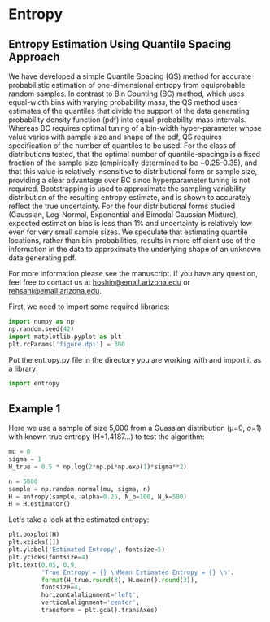 # Entropy
## Entropy Estimation Using Quantile Spacing Approach

We have developed a simple Quantile Spacing (QS) method for accurate probabilistic estimation of one-dimensional entropy from equiprobable random samples. In contrast to Bin Counting (BC) method, which uses equal-width bins with varying probability mass, the QS method uses estimates of the quantiles that divide the support of the data generating probability density function (pdf) into equal-probability-mass intervals. Whereas BC requires optimal tuning of a bin-width hyper-parameter whose value varies with sample size and shape of the pdf, QS requires specification of the number of quantiles to be used. For the class of distributions tested, that the optimal number of quantile-spacings is a fixed fraction of the sample size (empirically determined to be ~0.25-0.35), and that this value is relatively insensitive to distributional form or sample size, providing a clear advantage over BC since hyperparameter tuning is not required. Bootstrapping is used to approximate the sampling variability distribution of the resulting entropy estimate, and is shown to accurately reflect the true uncertainty. For the four distributional forms studied (Gaussian, Log-Normal, Exponential and Bimodal Gaussian Mixture), expected estimation bias is less than 1% and uncertainty is relatively low even for very small sample sizes. We speculate that estimating quantile locations, rather than bin-probabilities, results in more efficient use of the information in the data to approximate the underlying shape of an unknown data generating pdf.

For more information please see the manuscript. If you have any question, feel free to contact us at hoshin@email.arizona.edu or rehsani@email.arizona.edu.

First, we need to import some required libraries:

```python
import numpy as np
np.random.seed(42)
import matplotlib.pyplot as plt
plt.rcParams['figure.dpi'] = 300
```

Put the entropy.py file in the directory you are working with and import it as a library:

```python
import entropy
```

## Example 1

Here we use a sample of size 5,000 from a Guassian distribution (μ=0, σ=1) with known true entropy (H=1.4187...) to test the algorithm:

```python
mu = 0
sigma = 1
H_true = 0.5 * np.log(2*np.pi*np.exp(1)*sigma**2)

n = 5000
sample = np.random.normal(mu, sigma, n)
H = entropy(sample, alpha=0.25, N_b=100, N_k=500)
H = H.estimator()
```

Let's take a look at the estimated entropy:

```python
plt.boxplot(H)
plt.xticks([])
plt.ylabel('Estimated Entropy', fontsize=5)
plt.yticks(fontsize=4)
plt.text(0.05, 0.9,
         'True Entropy = {} \nMean Estimated Entropy = {} \n'.
         format(H_true.round(3), H.mean().round(3)),
         fontsize=4,
         horizontalalignment='left',
         verticalalignment='center',
         transform = plt.gca().transAxes)
```
